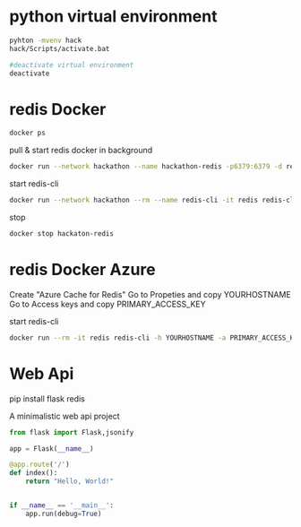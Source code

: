 # python virtual environment
```bash
pyhton -mvenv hack
hack/Scripts/activate.bat
```

```bash
#deactivate virtual environment
deactivate
```


# redis Docker
```bash
docker ps
```
pull & start redis docker in background
```bash
docker run --network hackathon --name hackathon-redis -p6379:6379 -d redis
```
start redis-cli
```bash
docker run --network hackathon --rm --name redis-cli -it redis redis-cli -h hackathon-redis
```
stop
```bash
docker stop hackaton-redis

```

# redis Docker Azure
Create "Azure Cache for Redis"
Go to Propeties and copy YOURHOSTNAME
Go to Access keys and copy PRIMARY_ACCESS_KEY

start redis-cli
```bash
docker run --rm -it redis redis-cli -h YOURHOSTNAME -a PRIMARY_ACCESS_KEY
```


# Web Api
pip install flask redis



A minimalistic web api project
```python
from flask import Flask,jsonify

app = Flask(__name__)

@app.route('/')
def index():
    return "Hello, World!"


if __name__ == '__main__':
    app.run(debug=True)
```
